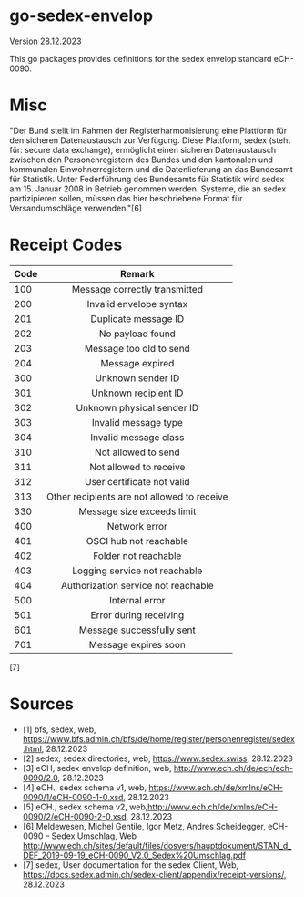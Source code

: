 # go-sedex-envelop
Version 28.12.2023

This go packages provides definitions for the sedex envelop standard eCH-0090.

# Misc
"Der Bund stellt im Rahmen der Registerharmonisierung eine Plattform für den sicheren Datenaustausch zur Verfügung. Diese Plattform, sedex (steht für: secure data exchange), 
ermöglicht einen sicheren Datenaustausch zwischen den Personenregistern des Bundes und
den kantonalen und kommunalen Einwohnerregistern und die Datenlieferung an das Bundesamt für Statistik.
Unter Federführung des Bundesamts für Statistik wird sedex am 15. Januar 2008 in Betrieb
genommen werden.
Systeme, die an sedex partizipieren sollen, müssen das hier beschriebene Format für Versandumschläge verwenden."[6]

# Receipt Codes
| Code    |   Remark |
|----------|:-------------:|
100 |   Message correctly transmitted
200 |   Invalid envelope syntax
201 |   Duplicate message ID
202 |   No payload found
203 |   Message too old to send
204 |   Message expired
300 |   Unknown sender ID
301 |   Unknown recipient ID
302 |   Unknown physical sender ID
303 |   Invalid message type
304 |   Invalid message class
310 |   Not allowed to send
311 |   Not allowed to receive
312 |   User certificate not valid
313 |   Other recipients are not allowed to receive
330 |   Message size exceeds limit
400 |   Network error
401 |   OSCI hub not reachable
402 |   Folder not reachable
403 |   Logging service not reachable
404 |   Authorization service not reachable
500 |   Internal error
501 |   Error during receiving
601 |   Message successfully sent
701 |   Message expires soon

[7]

# Sources
- [1] bfs, sedex, web, https://www.bfs.admin.ch/bfs/de/home/register/personenregister/sedex.html, 28.12.2023
- [2] sedex, sedex directories, web, https://www.sedex.swiss, 28.12.2023
- [3] eCH, sedex envelop definition, web, http://www.ech.ch/de/ech/ech-0090/2.0, 28.12.2023
- [4] eCH., sedex schema v1, web, https://www.ech.ch/de/xmlns/eCH-0090/1/eCH-0090-1-0.xsd, 28.12.2023
- [5] eCH., sedex schema v2, web,http://www.ech.ch/de/xmlns/eCH-0090/2/eCH-0090-2-0.xsd, 28.12.2023
- [6] Meldewesen, Michel Gentile, Igor Metz, Andres Scheidegger, eCH-0090 – Sedex Umschlag, Web http://www.ech.ch/sites/default/files/dosvers/hauptdokument/STAN_d_DEF_2019-09-19_eCH-0090_V2.0_Sedex%20Umschlag.pdf
- [7] sedex, User documentation for the sedex Client, Web, https://docs.sedex.admin.ch/sedex-client/appendix/receipt-versions/, 28.12.2023
